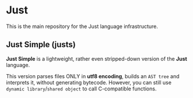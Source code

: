 # Just

This is the main repository for the Just language infrastructure.

## Just Simple (justs)

**Just Simple** is a lightweight, rather even stripped-down version of the **Just** language.

This version parses files ONLY in **utf8 encoding**, builds an `AST tree` and interprets it, without generating bytecode. However, you can still use `dynamic library`/`shared object` to call C-compatible functions. 
